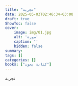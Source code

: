 ```yaml
---
title: "تجربة"
date: 2025-05-03T02:46:34+03:00
draft: true
ShowToc: false
cover:
    image: img/01.jpg
    alt: 'صورة'
    caption: ''
    hidden: false
summary: 
tags: []
categories: []
books: ["كتابة بحوث"]
---
```


تجربة